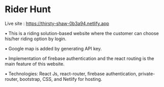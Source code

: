 # Rider Hunt

Live site : https://thirsty-shaw-0b3a94.netlify.app







• This is a riding solution-based website where the customer can choose his/her riding option by login.

• Google map is added by generating API key. 


• Implementation of firebase authentication and the react routing is the main feature of this website.

• Technologies: React Js, react-router, firebase authentication, private-router, bootstrap, CSS, and Netlify for  hosting. 

